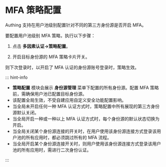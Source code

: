 # MFA 策略配置

Authing 支持在用户池级别配置针对不同的第三方身份源是否开启 MFA。

要配置用户池级别 MFA 策略，执行以下步骤：

1. 点击 **多因素认证->策略配置**。

2. 开启目标身份源的 MFA 策略卡片开关。

则下次登录时，以开启了 MFA 认证的身份源账号登录时，策略生效。

::: hint-info

- **策略配置** 模块会展示 **身份源管理** 菜单下配置的所有身份源。配置 MFA 策略前，需确保用户池已配置目标身份源。
- 该配置全局生效，不受自建应用自定义安全功能配置影响。
- 当全局未开启任何一种 MFA 认证方式时，策略配置中所有展现的第三方身份源默认关闭。​
- 当全局开启一种或一种以上 MFA 认证方式时，每个身份源的默认状态切换为开启。
- 当全局关闭某个身份源连接的开关时，在用户使用该身份源连接方式登录该用户池的所有应用时，都必须跳过所有的 MFA 流程。
- 当全局开启某个身份源连接开关时，则用户使用该身份源连接方式登录该用户池的所有应用时，需进行二次身份认证。

:::